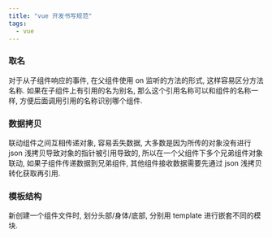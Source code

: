 ```yaml
---
title: "vue 开发书写规范"
tags:
  - vue
---
```


### 取名

对于从子组件响应的事件, 在父组件使用 on 监听的方法的形式, 这样容易区分方法名称. 如果在子组件上有引用的名为别名, 那么这个引用名称可以和组件的名称一样, 方便后面调用引用的名称识别哪个组件.

### 数据拷贝

联动组件之间互相传递对象, 容易丢失数据, 大多数是因为所传的对象没有进行 json 浅拷贝导致对象的指针被引用导致的, 所以在一个父组件下多个兄弟组件对象联动, 如果子组件传递数据到兄弟组件, 其他组件接收数据需要先通过 json 浅拷贝转化获取再引用.

### 模板结构

新创建一个组件文件时, 划分头部/身体/底部, 分别用 template 进行嵌套不同的模块.

